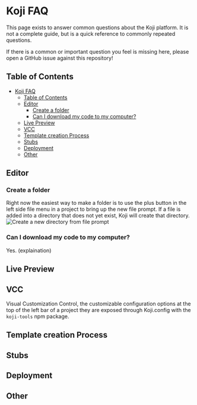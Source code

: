 # Koji FAQ
This page exists to answer common questions about the Koji platform. It is not a complete guide, but is a quick reference to commonly repeated questions.

If there is a common or important question you feel is missing here, please open a GitHub issue against this repository!

## Table of Contents
- [Koji FAQ](#Koji-FAQ)
  - [Table of Contents](#Table-of-Contents)
  - [Editor](#Editor)
    - [Create a folder](#Create-a-folder)
    - [Can I download my code to my computer?](#Can-I-download-my-code-to-my-computer)
  - [Live Preview](#Live-Preview)
  - [VCC](#VCC)
  - [Template creation Process](#Template-creation-Process)
  - [Stubs](#Stubs)
  - [Deployment](#Deployment)
  - [Other](#Other)

## Editor

### Create a folder
Right now the easiest way to make a folder is to use the plus button in the left side file menu in a project to bring up the new file prompt. If a file is added into a directory that does not yet exist, Koji will create that directory.
![Create a new directory from file prompt](https://i.imgur.com/ZzYtwNb.png)

### Can I download my code to my computer?
Yes.  (explaination)

## Live Preview


## VCC

Visual Customization Control, the customizable configuration options at the top of the left bar of a project
they are exposed through Koji.config with the `koji-tools` npm package.

## Template creation Process

## Stubs

## Deployment

## Other